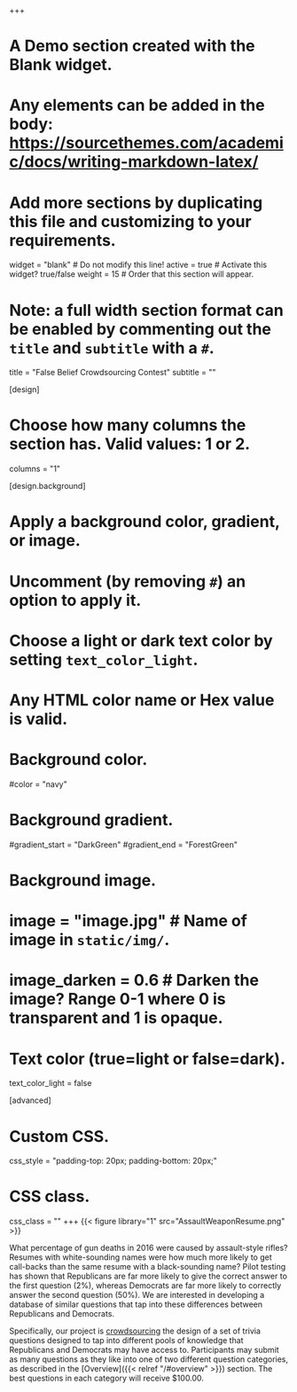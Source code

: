 +++
# A Demo section created with the Blank widget.
# Any elements can be added in the body: https://sourcethemes.com/academic/docs/writing-markdown-latex/
# Add more sections by duplicating this file and customizing to your requirements.

widget = "blank"  # Do not modify this line!
active = true  # Activate this widget? true/false
weight = 15  # Order that this section will appear.

# Note: a full width section format can be enabled by commenting out the `title` and `subtitle` with a `#`.
title = "False Belief Crowdsourcing Contest"
subtitle = ""

[design]
  # Choose how many columns the section has. Valid values: 1 or 2.
  columns = "1"

[design.background]
  # Apply a background color, gradient, or image.
  #   Uncomment (by removing `#`) an option to apply it.
  #   Choose a light or dark text color by setting `text_color_light`.
  #   Any HTML color name or Hex value is valid.

  # Background color.
  #color = "navy"

  # Background gradient.
  #gradient_start = "DarkGreen"
  #gradient_end = "ForestGreen"

  # Background image.
  # image = "image.jpg"  # Name of image in `static/img/`.
  # image_darken = 0.6  # Darken the image? Range 0-1 where 0 is transparent and 1 is opaque.

  # Text color (true=light or false=dark).
  text_color_light = false

[advanced]
 # Custom CSS.
 css_style = "padding-top: 20px; padding-bottom: 20px;"

 # CSS class.
 css_class = ""
+++
{{< figure library="1" src="AssaultWeaponResume.png" >}}

What percentage of gun deaths in 2016 were caused by assault-style rifles?  Resumes with white-sounding names were how much more likely to get call-backs than the same resume with a black-sounding name?  Pilot testing has shown that Republicans are far more likely to give the correct answer to the first question (2%), whereas Democrats are far more likely to correctly answer the second question (50%). We are interested in developing a database of similar questions that tap into these differences between Republicans and Democrats.  

Specifically, our project is [crowdsourcing](https://en.wikipedia.org/wiki/Crowdsourcing) the design of a set of trivia questions designed to tap into different pools of knowledge that Republicans and Democrats may have access to. Participants may submit as many questions as they like into one of two different question categories, as described in the [Overview]({{< relref "/#overview" >}}) section.  The best questions in each category will receive $100.00.
